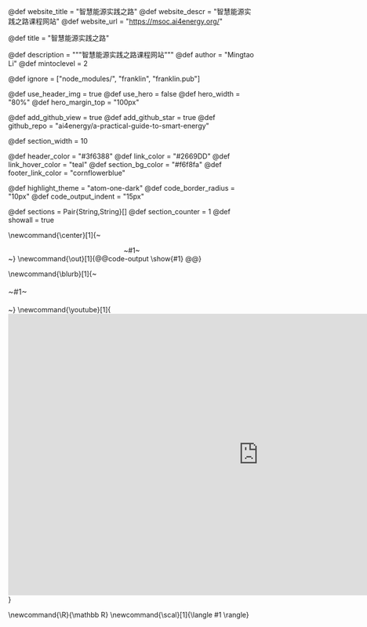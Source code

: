 <!--
Add here global page variables to use throughout your
website.
The website_* must be defined for the RSS to work
-->
@def website_title = "智慧能源实践之路"
@def website_descr = "智慧能源实践之路课程网站"
@def website_url   = "https://msoc.ai4energy.org/"

@def title         = "智慧能源实践之路"

<!-- @def prepath       = "Spring2021" -->
@def description = """智慧能源实践之路课程网站"""
@def author        = "Mingtao Li"
@def mintoclevel   = 2

<!--
Add here files or directories that should be ignored by Franklin, otherwise
these files might be copied and, if markdown, processed by Franklin which
you might not want. Indicate directories by ending the name with a `/`.
-->
@def ignore = ["node_modules/", "franklin", "franklin.pub"]

<!--
Add here global latex commands to use throughout your
pages. It can be math commands but does not need to be.
For instance:
* \newcommand{\phrase}{This is a long phrase to copy.}
-->

@def use_header_img     = true
@def use_hero           = false
@def hero_width         = "80%"
@def hero_margin_top    = "100px"

@def add_github_view  = true
@def add_github_star  = true
@def github_repo      = "ai4energy/a-practical-guide-to-smart-energy"


@def section_width = 10

@def header_color       = "#3f6388"
@def link_color         = "#2669DD"
@def link_hover_color   = "teal"
@def section_bg_color   = "#f6f8fa"
@def footer_link_color  = "cornflowerblue"

@def highlight_theme    = "atom-one-dark"
@def code_border_radius = "10px"
@def code_output_indent = "15px"


@def sections        = Pair{String,String}[]
@def section_counter = 1
@def showall         = true


\newcommand{\center}[1]{~~~<div style="text-align:center;">~~~#1~~~</div>~~~}
\newcommand{\out}[1]{@@code-output \show{#1} @@}

\newcommand{\blurb}[1]{~~~<p style="font-size: 1.15em; color: #333; line-height:1.5em">~~~#1~~~</p>~~~}
\newcommand{\youtube}[1]{<iframe width="1020" height="574" src="https://www.youtube.com/embed/#1" frameborder="0" allow="accelerometer; autoplay; encrypted-media; gyroscope; picture-in-picture" allowfullscreen></iframe>}


\newcommand{\R}{\mathbb R}
\newcommand{\scal}[1]{\langle #1 \rangle}
